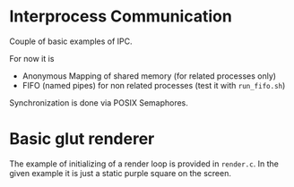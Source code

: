 # Interprocess Communication #

Couple of basic examples of IPC.


For now it is

- Anonymous Mapping of shared memory (for related processes only)
- FIFO (named pipes) for non related processes (test it with
			`run_fifo.sh`)

Synchronization is done via POSIX Semaphores.

# Basic glut renderer #

The example of initializing of a render loop is provided in `render.c`.
In the given example it is just a static purple square on the screen.

